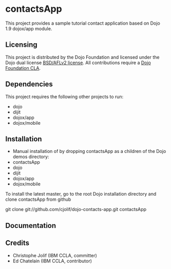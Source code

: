 # contactsApp

This project provides a sample tutorial contact application based on Dojo 1.9 dojox/app module.

## Licensing

This project is distributed by the Dojo Foundation and licensed under the Dojo dual license [BSD/AFLv2 license](http://dojotoolkit.org/license).
All contributions require a [Dojo Foundation CLA](http://dojofoundation.org/about/claForm).

## Dependencies

This project requires the following other projects to run:
 * dojo
 * dijit
 * dojox/app
 * dojox/mobile

## Installation

* Manual installation of by dropping contactsApp as a children of the Dojo demos directory:
 * contactsApp
 * dojo
 * dijit
 * dojox/app
 * dojox/mobile

 To install the latest master, go to the root Dojo installation directory and clone contactsApp from github

 git clone git://github.com/cjolif/dojo-contacts-app.git contactsApp

## Documentation

## Credits

* Christophe Jolif (IBM CCLA, committer)
* Ed Chatelain (IBM CCLA, contributor)
